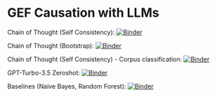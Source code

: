 # GEF Causation with LLMs

Chain of Thought (Self Consistency):
[![Binder](https://binderhub.atap-binder.cloud.edu.au/badge_logo.svg)](https://binderhub.atap-binder.cloud.edu.au/v2/gh/Sydney-Informatics-Hub/GEF-Causation-LLMs/bdee99a9eb2c6b2d21397ab34904e7406182886f?labpath=causation-cotsc.ipynb)

Chain of Thought (Bootstrap):
[![Binder](https://binderhub.atap-binder.cloud.edu.au/badge_logo.svg)](https://binderhub.atap-binder.cloud.edu.au/v2/gh/Sydney-Informatics-Hub/GEF-Causation-LLMs/9d50b3dcf0b3e2cc20776e1d7ec0e2d990a67a42?labpath=causation-bootstrap.ipynb)

Chain of Thought (Self Consistency) - Corpus classification:
[![Binder](https://binderhub.atap-binder.cloud.edu.au/badge_logo.svg)](https://binderhub.atap-binder.cloud.edu.au/v2/gh/Sydney-Informatics-Hub/GEF-Causation-LLMs/bdee99a9eb2c6b2d21397ab34904e7406182886f?labpath=causation-corpus.ipynb)

GPT-Turbo-3.5 Zeroshot:
[![Binder](https://binderhub.atap-binder.cloud.edu.au/badge_logo.svg)](https://binderhub.atap-binder.cloud.edu.au/v2/gh/Sydney-Informatics-Hub/GEF-Causation-LLMs/fa2a59a1abaf39df75ca8ef4ea57b48f9116a25a?labpath=causation-gpt-turbo-3.5-zero-shot.ipynb)


Baselines (Naive Bayes, Random Forest):
[![Binder](https://binderhub.atap-binder.cloud.edu.au/badge_logo.svg)](https://binderhub.atap-binder.cloud.edu.au/v2/gh/Sydney-Informatics-Hub/GEF-Causation-LLMs/7c01dc9a7a16da69faa14af2b8897b4d5426149e?labpath=baselines_nb_rf.ipynb)
